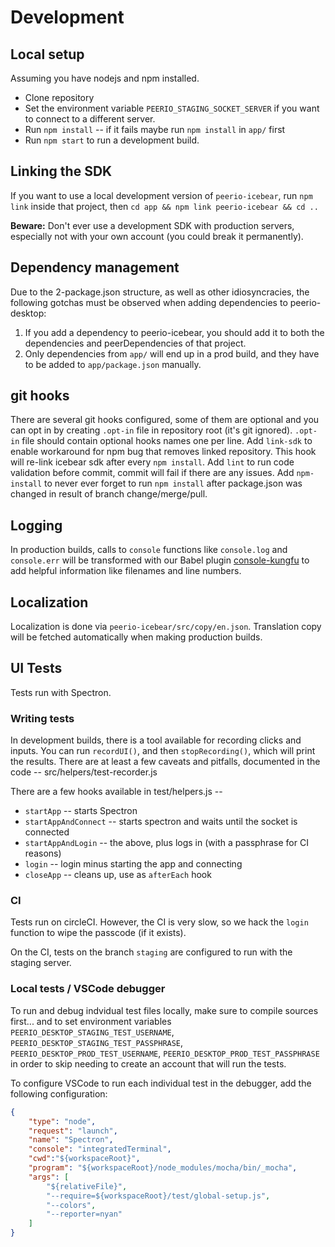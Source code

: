 # Development

## Local setup

Assuming you have nodejs and npm installed.

- Clone repository
- Set the environment variable `PEERIO_STAGING_SOCKET_SERVER` if you want to connect to a different server.
- Run `npm install` -- if it fails maybe run `npm install` in `app/` first
- Run `npm start` to run a development build.

## Linking the SDK

If you want to use a local development version of `peerio-icebear`, run `npm link` inside that project, then `cd app && npm link peerio-icebear && cd ..`

**Beware:** Don't ever use a development SDK with production servers, especially not with your own account (you could break it permanently).

## Dependency management

Due to the 2-package.json structure, as well as other idiosyncracies, the following gotchas must be observed when adding dependencies to peerio-desktop:
1. If you add a dependency to peerio-icebear, you should add it to both the dependencies and peerDependencies of that project.
2. Only dependencies from `app/` will end up in a prod build, and they have to be added to `app/package.json` manually.

## git hooks

There are several git hooks configured, some of them are optional and you can opt in by creating `.opt-in` file in repository root (it's git ignored).
`.opt-in` file should contain optional hooks names one per line.
Add `link-sdk` to enable workaround for npm bug that removes linked repository. This hook will re-link icebear sdk after every `npm install`.
Add `lint` to run code validation before commit, commit will fail if there are any issues.
Add `npm-install` to never ever forget to run `npm install` after package.json was changed in result of branch change/merge/pull.

## Logging

In production builds, calls to `console` functions like `console.log` and
`console.err` will be transformed with our Babel plugin
[console-kungfu](https://github.com/PeerioTechnologies/babel-plugin-console-kungfu)
to add helpful information like filenames and line numbers.

## Localization

Localization is done via `peerio-icebear/src/copy/en.json`. Translation copy will be fetched automatically when making production builds.


## UI Tests

Tests run with Spectron.

### Writing tests

In development builds, there is a tool available for recording clicks and inputs. You can run `recordUI()`, and then `stopRecording()`, which will print the results. There are at least a few caveats and pitfalls, documented in the code -- src/helpers/test-recorder.js

There are a few hooks available in test/helpers.js --

- `startApp` -- starts Spectron
- `startAppAndConnect` -- starts spectron and waits until the socket is connected
- `startAppAndLogin` -- the above, plus logs in (with a passphrase for CI reasons)
- `login` -- login minus starting the app and connecting
- `closeApp` -- cleans up, use as `afterEach` hook

### CI

Tests run on circleCI. However, the CI is very slow, so we hack the `login` function to wipe the passcode (if it exists).

On the CI, tests on the branch `staging` are configured to run with the staging server.

### Local tests / VSCode debugger

To run and debug indvidual test files locally, make sure to compile sources first... and to set environment variables `PEERIO_DESKTOP_STAGING_TEST_USERNAME`, `PEERIO_DESKTOP_STAGING_TEST_PASSPHRASE`, `PEERIO_DESKTOP_PROD_TEST_USERNAME`, `PEERIO_DESKTOP_PROD_TEST_PASSPHRASE` in order to skip needing to create an account that will run the tests.

To configure VSCode to run each individual test in the debugger, add the following configuration:

```json
{
    "type": "node",
    "request": "launch",
    "name": "Spectron",
    "console": "integratedTerminal",
    "cwd":"${workspaceRoot}",
    "program": "${workspaceRoot}/node_modules/mocha/bin/_mocha",
    "args": [
        "${relativeFile}",
        "--require=${workspaceRoot}/test/global-setup.js",
        "--colors",
        "--reporter=nyan"
    ]
}
```

